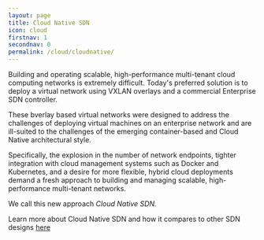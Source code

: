 ```yaml
---
layout: page
title: Cloud Native SDN
icon: cloud
firstnav: 1
secondnav: 0
permalink: /cloud/cloudnative/
---
```


Building and operating scalable, high-performance multi-tenant cloud computing networks is extremely difficult.  Today's preferred solution is to deploy a virtual network using VXLAN overlays and a commercial Enterprise SDN controller.

These bverlay based virtual networks were designed to address the challenges of deploying virtual machines on an enterprise network and are ill-suited to the challenges of the emerging container-based and Cloud Native architectural style. 

Specifically, the explosion in the number of network endpoints, tighter integration with cloud management systems such as Docker and Kubernetes, and a desire for more flexible, hybrid cloud deployments demand a fresh approach to building and managing scalable, high-performance multi-tenant networks. 

We call this new approach *Cloud Native SDN.*

Learn more about Cloud Native SDN and how it compares to other SDN designs [here](/cloud/cloud.html)



